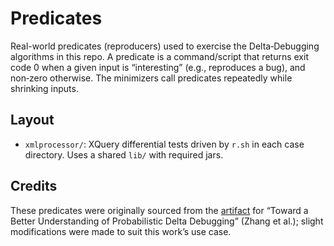 # Predicates

Real-world predicates (reproducers) used to exercise the Delta‑Debugging algorithms in this repo. A predicate is a command/script that returns exit code 0 when a given input is “interesting” (e.g., reproduces a bug), and non‑zero otherwise. The minimizers call predicates repeatedly while shrinking inputs.

## Layout

- `xmlprocessor/`: XQuery differential tests driven by `r.sh` in each case directory. Uses a shared `lib/` with required jars.
<!-- - `ccompiler/`: Compiler-based predicates (e.g., GCC/Clang cases) following the same `r.sh` pattern.
- `unixtool/`: Predicates for Unix command-line tools. -->

## Credits

These predicates were originally sourced from the [artifact](https://zenodo.org/records/14854239) for “Toward a Better Understanding of Probabilistic Delta Debugging” (Zhang et al.); slight modifications were made to suit this work’s use case.
